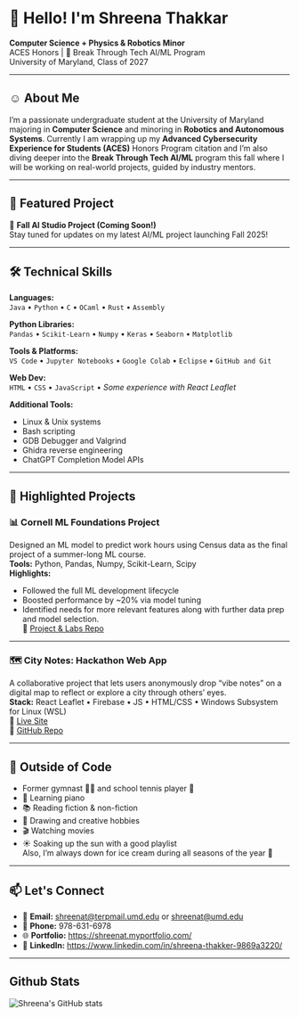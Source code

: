 # 👋 Hello! I'm Shreena Thakkar

**Computer Science + Physics & Robotics Minor**  
ACES Honors | 🤖 Break Through Tech AI/ML Program  
University of Maryland, Class of 2027

---

## ☺️ About Me

I’m a passionate undergraduate student at the University of Maryland majoring in **Computer Science** and minoring in **Robotics and Autonomous Systems**. Currently I am wrapping up my **Advanced Cybersecurity Experience for Students (ACES)** Honors Program citation and I’m also diving deeper into the **Break Through Tech AI/ML** program this fall where I will be working on real-world projects, guided by industry mentors.

---

## 🚀 Featured Project

🧪 **Fall AI Studio Project (Coming Soon!)**  
Stay tuned for updates on my latest AI/ML project launching Fall 2025!

---

## 🛠️ Technical Skills

**Languages:**  
`Java` • `Python` • `C` • `OCaml` • `Rust` • `Assembly`

**Python Libraries:**  
`Pandas` • `Scikit-Learn` • `Numpy` • `Keras` • `Seaborn` • `Matplotlib`

**Tools & Platforms:**  
`VS Code` • `Jupyter Notebooks` • `Google Colab` • `Eclipse` • `GitHub and Git`

**Web Dev:**  
`HTML` • `CSS` • `JavaScript` • *Some experience with React Leaflet*

**Additional Tools:**  
- Linux & Unix systems  
- Bash scripting  
- GDB Debugger  and Valgrind
- Ghidra reverse engineering  
- ChatGPT Completion Model APIs

---

## 📂 Highlighted Projects

### 📊 Cornell ML Foundations Project  
Designed an ML model to predict work hours using Census data as the final project of a summer-long ML course.  
**Tools:** Python, Pandas, Numpy, Scikit-Learn, Scipy  
**Highlights:**
- Followed the full ML development lifecycle
- Boosted performance by ~20% via model tuning
- Identified needs for more relevant features along with further data prep and model selection.<br>
📎 [Project & Labs Repo](https://github.com/shreenat/Cornell-AI-ML-Portfolio/tree/main#readme)

---

### 🗺️ City Notes: Hackathon Web App  
A collaborative project that lets users anonymously drop “vibe notes” on a digital map to reflect or explore a city through others’ eyes.  
**Stack:** React Leaflet • Firebase • JS • HTML/CSS • Windows Subsystem for Linux (WSL)  
🔗 [Live Site](https://citynotes.vercel.app/)  
📎 [GitHub Repo](https://github.com/shreenat/City-Notes-Project/blob/main/README.md)

---

## 🌱 Outside of Code

- Former gymnast 🤸‍♀️ and school tennis player 🎾
- 🎹 Learning piano  
- 📚 Reading fiction & non-fiction  
- 🎨 Drawing and creative hobbies  
- 🎬 Watching movies  
- ☀️ Soaking up the sun with a good playlist  
Also, I’m always down for ice cream during all seasons of the year 🍦

---

## 📫 Let's Connect

- 📧 **Email:** shreenat@terpmail.umd.edu or shreenat@umd.edu  
- 📱 **Phone:** 978-631-6978  
- 🌐 **Portfolio:** https://shreenat.myportfolio.com/  
- 💼 **LinkedIn:** https://www.linkedin.com/in/shreena-thakker-9869a3220/

---



## Github Stats
![Shreena's GitHub stats](https://github-readme-stats.vercel.app/api?username=shreenat&show_icons=true&theme=radical)
<!---
**shreenat/shreenat** is a ✨ _special_ ✨ repository because its `README.md` (this file) appears on your GitHub profile.

Here are some ideas to get you started:

- 🔭 I’m currently working on ...
- 🌱 I’m currently learning ...
- 👯 I’m looking to collaborate on ...
- 🤔 I’m looking for help with ...
- 💬 Ask me about ...
- 📫 How to reach me: ...
- 😄 Pronouns: ...
- ⚡ Fun fact: ...
- --->
